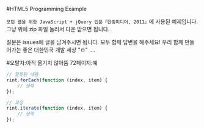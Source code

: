 #HTML5 Programming Example

`모던 웹을 위한 JavaScript + jQuery 입문『한빛미디어, 2011』`에 사용된 예제입니다.
그냥 위에 zip 파일 눌러서 다운 받으면 됩니다.

질문은 issues에 글을 남겨주시면 됩니다.
모두 함께 답변을 해주세요!
우리 함께 만들어가는 좋은 대한민국 개발 세상 "ㅁ" ....

#오탈자:아직 옮기지 않아뚬
72페이지:예
```javascript
// 잘못된 내용
rint.forEach(function (index, item) {
    // 생략
});
```
```javascript
// 교정
rint.iterate(function (index, item) {
    // 생략
});
```
